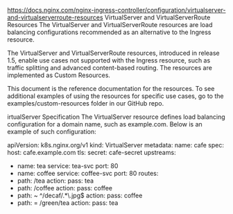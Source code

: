 https://docs.nginx.com/nginx-ingress-controller/configuration/virtualserver-and-virtualserverroute-resources
VirtualServer and VirtualServerRoute Resources
The VirtualServer and VirtualServerRoute resources are load balancing configurations recommended as an alternative to the Ingress resource.

The VirtualServer and VirtualServerRoute resources, introduced in release 1.5, enable use cases not supported with the Ingress resource, such as traffic splitting and advanced content-based routing. The resources are implemented as Custom Resources.

This document is the reference documentation for the resources. To see additional examples of using the resources for specific use cases, go to the examples/custom-resources folder in our GitHub repo.

irtualServer Specification
The VirtualServer resource defines load balancing configuration for a domain name, such as example.com. Below is an example of such configuration:

apiVersion: k8s.nginx.org/v1
kind: VirtualServer
metadata:
  name: cafe
spec:
  host: cafe.example.com
  tls:
    secret: cafe-secret
  upstreams:
  - name: tea
    service: tea-svc
    port: 80
  - name: coffee
    service: coffee-svc
    port: 80
  routes:
  - path: /tea
    action:
      pass: tea
  - path: /coffee
    action:
      pass: coffee
  - path: ~ ^/decaf/.*\\.jpg$
    action:
      pass: coffee
  - path: = /green/tea
    action:
      pass: tea